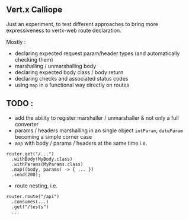 ## Vert.x Calliope

Just an experiment, to test different approaches to bring more expressiveness to vertx-web route declaration.

Mostly :

- declaring expected request param/header types (and automatically checking them)
- marshalling / unmarshalling body
- declaring expected body class / body return
- declaring checks and associated status codes
- using `map` in a functional way directly on routes

## TODO : 

- add the ability to register marshaller / unmarshaller & not only a full converter
- params / headers marshalling in an single object `intParam`, `dateParam` becoming a simple corner case
- `map` with body / params / headers at the same time i.e. 
```
router.get("/...")
  .withBody(MyBody.class)
  .withParams(MyParams.class)
  .map((body, params) -> { ... })
  .send(200);
```
- route nesting, i.e.
```
router.route("/api")
  .consumes(...)
  .get("/tests")
  ...
```
